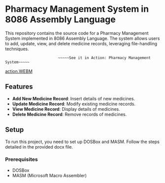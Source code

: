 # Pharmacy Management System in 8086 Assembly Language

This repository contains the source code for a Pharmacy Management System implemented in 8086 Assembly Language. The system allows users to add, update, view, and delete medicine records, leveraging file-handling techniques.


                            ~~~~~See it in Action: Pharmacy Management System~~~~~
[action.WEBM](https://github.com/aswanisaraj/Pharmacy-Mgmt-ASM8086/assets/115165910/f7721399-bb80-4b63-8012-e38b12f4d5bc)


## Features

- **Add New Medicine Record**: Insert details of new medicines.
- **Update Medicine Record**: Modify existing medicine records.
- **View Medicine Record**: Display details of medicines.
- **Delete Medicine Record**: Remove records of medicines.

## Setup

To run this project, you need to set up DOSBox and MASM. Follow the steps detailed in the provided docx file.

### Prerequisites

- DOSBox
- MASM (Microsoft Macro Assembler)


